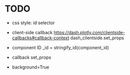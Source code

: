 # TODO
- css style: id selector

- client-side callback
https://dash.plotly.com/clientside-callbacks#callback-context
dash_clientside.set_props

- component ID
 _id = stringify_id(component_id)

- callback set_props

- background=True